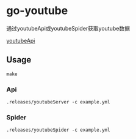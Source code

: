 # go-youtube

通过youtubeApi或youtubeSpider获取youtube数据

[youtubeApi](https://developers.google.com/youtube/v3/quickstart/go)

## Usage

```shell
make
```

### Api

```shell
.releases/youtubeServer -c example.yml
```

### Spider

```shell
.releases/youtubeSpider -c example.yml
```